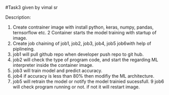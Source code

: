 #Task3 given by vimal sr

Description:
1. Create contrainer image with install python, keras, numpy, pandas, ternsorflow etc.
2 Container starts the model training with startup of image.
3. Create job chaining of job1, job2, job3, job4, job5 job6with help of piplineing.
4. job1 will pull github repo when developer push repo to git hub.
5. job2 will check the type of program code, and start the regarding ML interpreter inside the container image.
6. job3 will train model and predict accuracy.
7. job4  if accuracy is less than 80% then modifiy the ML architecture.
8. job5 will retrain the model or notify the model trainied sucessfull.
9 job6 will check program running or not. if not it will restart image.
